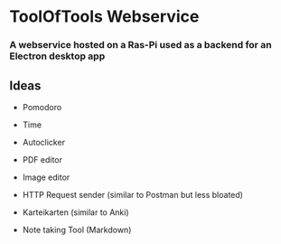 # ToolOfTools Webservice

### A webservice hosted on a Ras-Pi used as a backend for an Electron desktop app

## Ideas
* Pomodoro
* Time
* Autoclicker
* PDF editor
* Image editor
* HTTP Request sender (similar to Postman but less bloated)
* Karteikarten (similar to Anki)

* Note taking Tool (Markdown)
